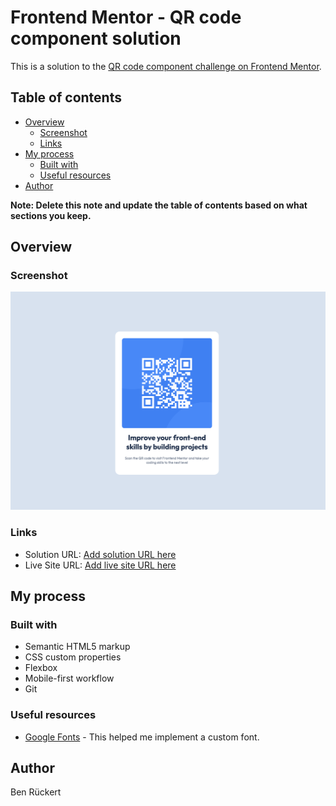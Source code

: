 # Frontend Mentor - QR code component solution

This is a solution to the [QR code component challenge on Frontend Mentor](https://www.frontendmentor.io/challenges/qr-code-component-iux_sIO_H).

## Table of contents

- [Overview](#overview)
  - [Screenshot](#screenshot)
  - [Links](#links)
- [My process](#my-process)
  - [Built with](#built-with)
  - [Useful resources](#useful-resources)
- [Author](#author)

**Note: Delete this note and update the table of contents based on what sections you keep.**

## Overview

### Screenshot

![](./qr-screenshot.png)


### Links

- Solution URL: [Add solution URL here](https://www.frontendmentor.io/solutions/qr-code-component-bMb1zcobTg)
- Live Site URL: [Add live site URL here](https://qr-code-component-gold-pi.vercel.app/)

## My process

### Built with

- Semantic HTML5 markup
- CSS custom properties
- Flexbox
- Mobile-first workflow
- Git


### Useful resources

- [Google Fonts](https://fonts.google.com/specimen/Outfit) - This helped me implement a custom font.

## Author

Ben Rückert
